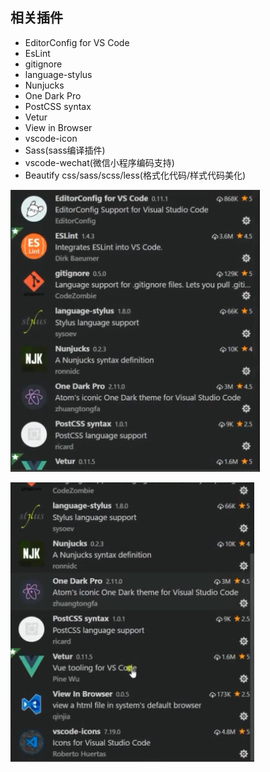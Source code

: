 ## 相关插件
* EditorConfig for VS Code
* EsLint
* gitignore
* language-stylus
* Nunjucks
* One Dark Pro
* PostCSS syntax
* Vetur
* View in Browser
* vscode-icon
* Sass(sass编译插件)
* vscode-wechat(微信小程序编码支持)
* Beautify css/sass/scss/less(格式化代码/样式代码美化)

![插件](./imgs/vscode_01.png)

![插件](./imgs/vscode_02.png)